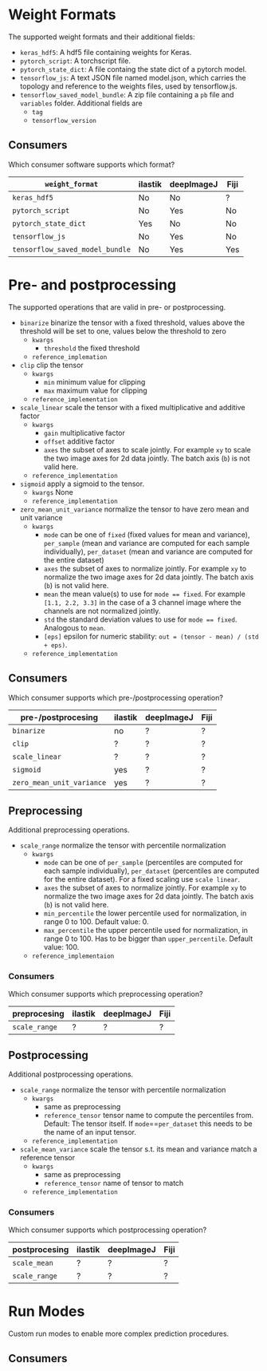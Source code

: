 # Weight Formats

The supported weight formats and their additional fields:

- `keras_hdf5`: A hdf5 file containing weights for Keras.
- `pytorch_script`: A torchscript file.
- `pytorch_state_dict`: A file containg the state dict of a pytorch model.
- `tensorflow_js`: A text JSON file named model.json, which carries the topology and reference to the weights files, used by tensorflow.js.
- `tensorflow_saved_model_bundle`: A zip file containing a `pb` file and `variables` folder. Additional fields are
  - `tag`
  - `tensorflow_version`

## Consumers

Which consumer software supports which format?

| `weight_format`       | ilastik | deepImageJ | Fiji |
| --------------------- | ------- | ---------- | ---- |
|  `keras_hdf5`         | No      | No         | ?    | 
|  `pytorch_script`     | No      | Yes        | No   |
|  `pytorch_state_dict` | Yes     | No         | No   |
|  `tensorflow_js`      | No      | Yes        | No   |
|  `tensorflow_saved_model_bundle` | No | Yes | Yes |


# Pre- and postprocessing

The supported operations that are valid in pre- or postprocessing.

- `binarize` binarize the tensor with a fixed threshold, values above the threshold will be set to one, values below the threshold to zero
  - `kwargs`
    - `threshold` the fixed threshold
  - `reference_implemation`
- `clip` clip the tensor
  - `kwargs`
    - `min` minimum value for clipping
    - `max` maximum value for clipping
  - `reference_implementation`
- `scale_linear` scale the tensor with a fixed multiplicative and additive factor
  - `kwargs`
    - `gain` multiplicative factor
    - `offset` additive factor
    - `axes` the subset of axes to scale jointly. For example `xy` to scale the two image axes for 2d data jointly. The batch axis (`b`) is not valid here.
  - `reference_implementation`
- `sigmoid` apply a sigmoid to the tensor.
  - `kwargs` None
  - `reference_implementation`
- `zero_mean_unit_variance` normalize the tensor to have zero mean and unit variance
  - `kwargs`
    - `mode` can be one of `fixed` (fixed values for mean and variance), `per_sample` (mean and variance are computed for each sample individually), `per_dataset` (mean and variance are computed for the entire dataset)
    - `axes` the subset of axes to normalize jointly. For example `xy` to normalize the two image axes for 2d data jointly. The batch axis (`b`) is not valid here.
    - `mean` the mean value(s) to use for `mode == fixed`. For example `[1.1, 2.2, 3.3]` in the case of a 3 channel image where the channels are not normalized jointly.
    - `std` the standard deviation values to use for `mode == fixed`. Analogous to `mean`.
    - `[eps]` epsilon for numeric stability: `out = (tensor - mean) / (std + eps)`.
  - `reference_implementation`
  
## Consumers

Which consumer supports which pre-/postprocessing operation?

| pre-/postprocesing         | ilastik | deepImageJ | Fiji |
| -------------------------- | ------- | ---------- | ---- |
|  `binarize`                | no      | ?          | ?    |
|  `clip`                    | ?       | ?          | ?    | 
|  `scale_linear`            | ?       | ?          | ?    |
|  `sigmoid`                 | yes     | ?          | ?    |
|  `zero_mean_unit_variance` | yes     | ?          | ?    |


## Preprocessing

Additional preprocessing operations.

- `scale_range` normalize the tensor with percentile normalization
  - `kwargs`
    - `mode` can be one of `per_sample` (percentiles are computed for each sample individually), `per_dataset` (percentiles are computed for the entire dataset). For a fixed scaling use `scale linear`.
    - `axes` the subset of axes to normalize jointly. For example `xy` to normalize the two image axes for 2d data jointly. The batch axis (`b`) is not valid here.
    - `min_percentile` the lower percentile used for normalization, in range 0 to 100. Default value: 0.
    - `max_percentile` the upper percentile used for normalization, in range 0 to 100. Has to be bigger than `upper_percentile`. Default value: 100.
  - `reference_implementaion`


### Consumers

Which consumer supports which preprocessing operation?

| preprocesing               | ilastik | deepImageJ | Fiji |
| -------------------------- | ------- | ---------- | ---- |
|  `scale_range`             | ?       | ?          | ?    |


## Postprocessing

Additional postprocessing operations.

- `scale_range` normalize the tensor with percentile normalization
  - `kwargs`
    - same as preprocessing
    - `reference_tensor` tensor name to compute the percentiles from. Default: The tensor itself. If `mode`==`per_dataset` this needs to be the name of an input tensor.
  - `reference_implementation`
- `scale_mean_variance` scale the tensor s.t. its mean and variance match a reference tensor 
  - `kwargs`
    - same as preprocessing
    - `reference_tensor` name of tensor to match
  - `reference_implementation`


### Consumers

Which consumer supports which postprocessing operation?

| postprocesing          | ilastik | deepImageJ | Fiji |
| --------------------- | ------- | ---------- | ---- |
|  `scale_mean`              | ?       | ?          | ?    |
|  `scale_range`             | ?       | ?          | ?    |


# Run Modes

Custom run modes to enable more complex prediction procedures.


## Consumers
